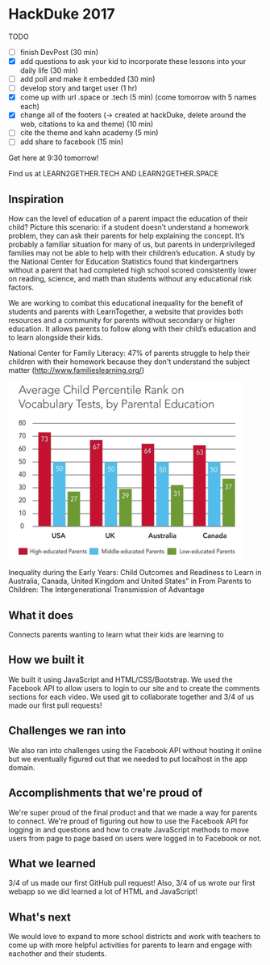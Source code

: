 # HackDuke 2017

TODO
- [ ] finish DevPost (30 min)
- [x] add questions to ask your kid to incorporate these lessons into your daily life (30 min)
- [ ] add poll and make it embedded (30 min)
- [ ] develop story and target user (1 hr)
- [x] come up with url .space or .tech (5 min) (come tomorrow with 5 names each)
- [x] change all of the footers (-> created at hackDuke, delete around the web, citations to ka and theme) (10 min)
- [ ] cite the theme and kahn academy (5 min)
- [ ] add share to facebook (15 min)

Get here at 9:30 tomorrow!

Find us at LEARN2GETHER.TECH AND LEARN2GETHER.SPACE

## Inspiration

How can the level of education of a parent impact the education of their child? Picture this scenario: if a student doesn’t understand a homework problem, they can ask their parents for help explaining the concept. It’s probably a familiar situation for many of us, but parents in underprivileged families may not be able to help with their children’s education. A study by the National Center for Education Statistics found that kindergartners without a parent that had completed high school scored consistently lower on reading, science, and math than students without any educational risk factors. 

We are working to combat this educational inequality for the benefit of students and parents with LearnTogether, a website that provides both resources and a community for parents without secondary or higher education. It allows parents to follow along with their child’s education and to learn alongside their kids.

National Center for Family Literacy: 47% of parents struggle to help their children with their homework because they don't understand the subject matter (http://www.familieslearning.org/)

![alt text](https://github.com/mrw436/HackDuke17-Website/blob/master/stats.png "")

Inequality during the Early Years: Child Outcomes and Readiness to Learn in Australia, Canada, United Kingdom and United States” in From Parents to Children: The Intergenerational Transmission of Advantage

## What it does

Connects parents wanting to learn what their kids are learning to 

## How we built it

We built it using JavaScript and HTML/CSS/Bootstrap. We used the Facebook API to allow users to login to our site and to create the comments sections for each video. We used git to collaborate together and 3/4 of us made our first pull requests!

## Challenges we ran into

 We also ran into challenges using the Facebook API without hosting it online but we eventually figured out that we needed to put localhost in the app domain.

## Accomplishments that we're proud of

We're super proud of the final product and that we made a way for parents to connect. We're proud of figuring out how to use the Facebook API for logging in and questions and how to create JavaScript methods to move users from page to page based on users were logged in to Facebook or not.

## What we learned

3/4 of us made our first GitHub pull request! Also, 3/4 of us wrote our first webapp so we did learned a lot of HTML and JavaScript!

## What's next

We would love to expand to more school districts and work with teachers to come up with more helpful activities for parents to learn and engage with eachother and their students.

